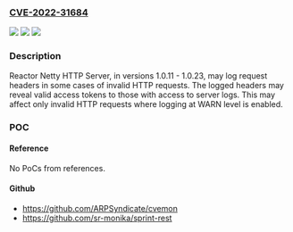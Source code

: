 ### [CVE-2022-31684](https://cve.mitre.org/cgi-bin/cvename.cgi?name=CVE-2022-31684)
![](https://img.shields.io/static/v1?label=Product&message=Reactor%20Netty&color=blue)
![](https://img.shields.io/static/v1?label=Version&message=Reactor%20Netty%201.0.11%20to%201.0.23%20&color=brightgreen)
![](https://img.shields.io/static/v1?label=Vulnerability&message=HTTP%20Server%20may%20log%20request%20headers&color=brightgreen)

### Description

Reactor Netty HTTP Server, in versions 1.0.11 - 1.0.23, may log request headers in some cases of invalid HTTP requests. The logged headers may reveal valid access tokens to those with access to server logs. This may affect only invalid HTTP requests where logging at WARN level is enabled.

### POC

#### Reference
No PoCs from references.

#### Github
- https://github.com/ARPSyndicate/cvemon
- https://github.com/sr-monika/sprint-rest

